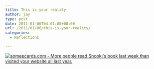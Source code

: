 ```yaml
---
title: This is your reality
author: jay
type: post
date: 2011-01-06T04:01:00+00:00
url: /2011/01/06/this-is-your-reality/
categories:
  - Reflections

---
```

[![someecards.com - More people read Snooki's book last week than visited your website all last year.][1]][2]

 [1]: http://cdn.someecards.com/someecards/usercards/1294268379852_3327443.png
 [2]: http://www.someecards.com/usercards/nsviewcard/892d357179333ad4412db3d33d551467